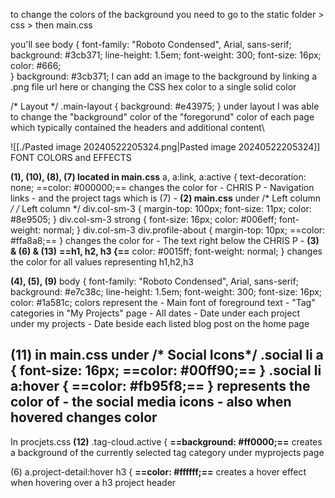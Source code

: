 to change the colors of the background you need to go to the static folder > css > then main.css

you'll see
body {
  font-family: "Roboto Condensed", Arial, sans-serif;
  background: #3cb371; 
  line-height: 1.5em;
  font-weight: 300;
  font-size: 16px;
  color: #666;   
}
	background: #3cb371;  I can add an image to the background by linking a .png file url here or changing the CSS hex color to a single solid color


/* Layout */
.main-layout {
  background: #e43975;
}
	under layout I was able to change the "background" color of the "foregorund" color of each page which typically contained the headers and additional content\

![[./Pasted image 20240522205324.png|Pasted image 20240522205324]]
FONT COLORS and EFFECTS

**(1), (10), (8), (7) located in main.css** 
	a, a:link, a:active {
	  text-decoration: none;
	  ==color: #000000;==
		changes the color for 
		 - CHRIS P
		 - Navigation links
		 - and the project tags  which is (7)
		 - 
**(2) main.css** 
under /* Left column */
	/* Left column */
	div.col-sm-3 {
	  margin-top: 100px;
	  font-size: 11px;
	  color: #8e9505;
	}
	div.col-sm-3 strong {
	  font-size: 16px;
	  color: #006eff;
	  font-weight: normal;
	}
	div.col-sm-3 div.profile-about {
	  margin-top: 10px;
	  ==color: #ffa8a8;==
	}
		changes the color for
		- The text right below the CHRIS P
		- 
**(3) & (6) & (13)**
	**==h1, h2, h3 {==**
  color: #0015ff;
  font-weight: normal;
}
		changes the color for 
			all values representing h1,h2,h3

**(4), (5), (9)**
	body {
  font-family: "Roboto Condensed", Arial, sans-serif;
  background: #e7c38c;
  line-height: 1.5em;
  font-weight: 300;
  font-size: 16px;
  color: #1a581c;
	  colors represent the
		  - Main font of foreground text
		  - "Tag" categories in "My Projects" page
		  - All dates
			  - Date under each project under my projects
			  - Date beside each listed blog post on the home page


**(11)**
	in main.css under /* Social Icons*/
	.social li a {
	  font-size: 16px;
	  ==**color: #00ff90;**==
	}
	.social li a:hover {
	  ==**color: #fb95f8;**==
	}
	represents the color of
		- the social media icons
		- also when hovered changes color 
- 

In procjets.css
**(12)**
	.tag-cloud.active {
  **==background: #ff0000;==**
	  creates a background of the currently selected tag category under myprojects page
	
(6)
	a.project-detail:hover h3 {
  **==color: #ffffff;==**
	  creates a hover effect when hovering over a h3 project header



